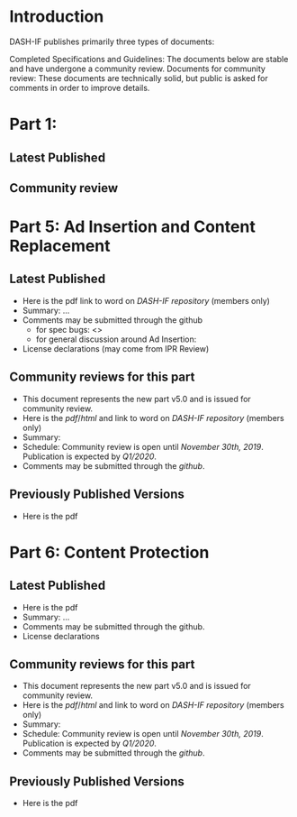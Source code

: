 # Introduction
DASH-IF publishes primarily three types of documents:

Completed Specifications and Guidelines: The documents below are stable and have undergone a community review.
Documents for community review: These documents are technically solid, but public is asked for comments in order to improve details.

<introduce the parts approach>

# Part 1:

## Latest Published

## Community review

# Part 5: Ad Insertion and Content Replacement

## Latest Published
- Here is the pdf link to word on _DASH-IF repository_ (members only)
- Summary: ...
- Comments may be submitted through the github
  - for spec bugs: <>
  - for general discussion around Ad Insertion:
- License declarations (may come from IPR Review)

## Community reviews for this part
- This document represents the new part v5.0 and is issued for community review.
- Here is the _pdf_/_html_ and link to word on _DASH-IF repository_ (members only)
- Summary: _<add executive summary>_
- Schedule: Community review is open until _November 30th, 2019_. Publication is expected by _Q1/2020_.
- Comments may be submitted through the _github_.
  
## Previously Published Versions
- Here is the pdf
  
# Part 6: Content Protection

## Latest Published
- Here is the pdf
- Summary: ...
- Comments may be submitted through the github.
- License declarations

## Community reviews for this part
- This document represents the new part v5.0 and is issued for community review.
- Here is the _pdf_/_html_ and link to word on _DASH-IF repository_ (members only)
- Summary: _<add executive summary>_
- Schedule: Community review is open until _November 30th, 2019_. Publication is expected by _Q1/2020_.
- Comments may be submitted through the _github_.
  
## Previously Published Versions
- Here is the pdf
